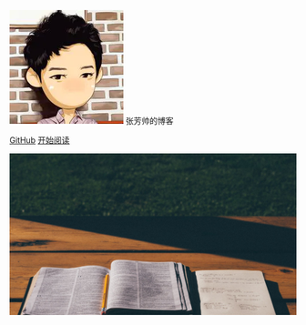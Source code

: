 ![logo](./static/image/avatar.webp ':class=logo') <span class="websit">张芳帅的博客</span>


[GitHub](https://github.com/zhangfangshuai/offer)
[开始阅读](menu.md)

![](./static/image/bg_book.jpeg)